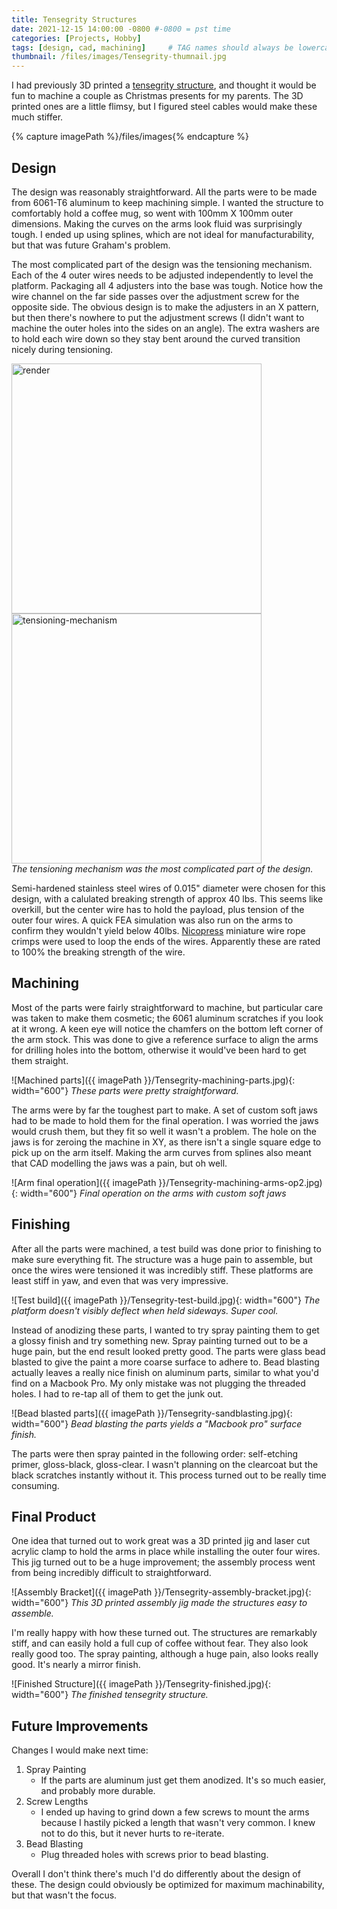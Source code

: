 ```yaml
---
title: Tensegrity Structures
date: 2021-12-15 14:00:00 -0800 #-0800 = pst time
categories: [Projects, Hobby]
tags: [design, cad, machining]     # TAG names should always be lowercase
thumbnail: /files/images/Tensegrity-thumnail.jpg
---
```


I had previously 3D printed a [tensegrity structure](https://en.wikipedia.org/wiki/Tensegrity), and thought it would be fun to machine a couple as Christmas presents for my parents. The 3D printed ones are a little flimsy, but I figured steel cables would make these much stiffer.

{% capture imagePath %}/files/images{% endcapture %}

## Design

The design was reasonably straightforward. All the parts were to be made from 6061-T6 aluminum to keep machining simple. I wanted the structure to comfortably hold a coffee mug, so went with 100mm X 100mm outer dimensions. Making the curves on the arms look fluid was surprisingly tough. I ended up using splines, which are not ideal for manufacturability, but that was future Graham's problem. 

The most complicated part of the design was the tensioning mechanism. Each of the 4 outer wires needs to be adjusted independently to level the platform. Packaging all 4 adjusters into the base was tough. Notice how the wire channel on the far side passes over the adjustment screw for the opposite side. The obvious design is to make the adjusters in an X pattern, but then there's nowhere to put the adjustment screws (I didn't want to machine the outer holes into the sides on an angle). The extra washers are to hold each wire down so they stay bent around the curved transition nicely during tensioning.

<div class="container">
  <div class="row">
    <div class="col">
      <img src='{{ imagePath }}/Tensegrity-render.jpg' alt='render' width="400px" />
    </div>
    <div class="col">
      <img src='{{ imagePath }}/Tensegrity-render-tensioning-mechanism.jpg' alt='tensioning-mechanism' width="400px" />
    </div>
  </div>
  <em>
    The tensioning mechanism was the most complicated part of the design.
   </em>
</div>

Semi-hardened stainless steel wires of 0.015" diameter were chosen for this design, with a calulated breaking strength of approx 40 lbs. This seems like overkill, but the center wire has to hold the payload, plus tension of the outer four wires. A quick FEA simulation was also run on the arms to confirm they wouldn't yield below 40lbs. [Nicopress](https://www.nicopress.com/categories/compression-products) miniature wire rope crimps were used to loop the ends of the wires. Apparently these are rated to 100% the breaking strength of the wire.

## Machining

Most of the parts were fairly straightforward to machine, but particular care was taken to make them cosmetic; the 6061 aluminum scratches if you look at it wrong. A keen eye will notice the chamfers on the bottom left corner of the arm stock. This was done to give a reference surface to align the arms for drilling holes into the bottom, otherwise it would've been hard to get them straight.

![Machined parts]({{ imagePath }}/Tensegrity-machining-parts.jpg){: width="600"} 
_These parts were pretty straightforward._

The arms were by far the toughest part to make. A set of custom soft jaws had to be made to hold them for the final operation. I was worried the jaws would crush them, but they fit so well it wasn't a problem. The hole on the jaws is for zeroing the machine in XY, as there isn't a single square edge to pick up on the arm itself. Making the arm curves from splines also meant that CAD modelling the jaws was a pain, but oh well.  

![Arm final operation]({{ imagePath }}/Tensegrity-machining-arms-op2.jpg){: width="600"} 
_Final operation on the arms with custom soft jaws_

## Finishing

After all the parts were machined, a test build was done prior to finishing to make sure everything fit. The structure was a huge pain to assemble, but once the wires were tensioned it was incredibly stiff. These platforms are least stiff in yaw, and even that was very impressive. 

![Test build]({{ imagePath }}/Tensegrity-test-build.jpg){: width="600"} 
_The platform doesn't visibly deflect when held sideways. Super cool._

Instead of anodizing these parts, I wanted to try spray painting them to get a glossy finish and try something new. Spray painting turned out to be a huge pain, but the end result looked pretty good. The parts were glass bead blasted to give the paint a more coarse surface to adhere to. Bead blasting actually leaves a really nice finish on aluminum parts, similar to what you'd find on a Macbook Pro. My only mistake was not plugging the threaded holes. I had to re-tap all of them to get the junk out. 

![Bead blasted parts]({{ imagePath }}/Tensegrity-sandblasting.jpg){: width="600"} 
_Bead blasting the parts yields a "Macbook pro" surface finish._

The parts were then spray painted in the following order: self-etching primer, gloss-black, gloss-clear. I wasn't planning on the clearcoat but the black scratches instantly without it. This process turned out to be really time consuming.

## Final Product

One idea that turned out to work great was a 3D printed jig and laser cut acrylic clamp to hold the arms in place while installing the outer four wires. This jig turned out to be a huge improvement; the assembly process went from being incredibly difficult to straightforward. 

![Assembly Bracket]({{ imagePath }}/Tensegrity-assembly-bracket.jpg){: width="600"} 
_This 3D printed assembly jig made the structures easy to assemble._

I'm really happy with how these turned out. The structures are remarkably stiff, and can easily hold a full cup of coffee without fear. They also look really good too. The spray painting, although a huge pain, also looks really good. It's nearly a mirror finish.

![Finished Structure]({{ imagePath }}/Tensegrity-finished.jpg){: width="600"} 
_The finished tensegrity structure._

## Future Improvements

Changes I would make next time:

1. Spray Painting
    - If the parts are aluminum just get them anodized. It's so much easier, and probably more durable.
2. Screw Lengths
   - I ended up having to grind down a few screws to mount the arms because I hastily picked a length that wasn't very common. I knew not to do this, but it never hurts to re-iterate.
3. Bead Blasting
   - Plug threaded holes with screws prior to bead blasting.

Overall I don't think there's much I'd do differently about the design of these. The design could obviously be optimized for maximum machinability, but that wasn't the focus.
